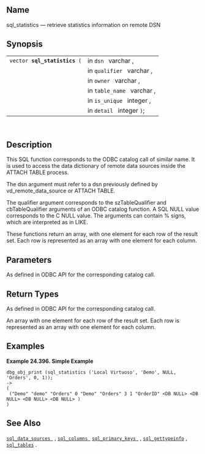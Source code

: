 <div id="fn_sql_statistics" class="refentry">

<div class="titlepage">

</div>

<div class="refnamediv">

## Name

sql_statistics — retrieve statistics information on remote DSN

</div>

<div class="refsynopsisdiv">

## Synopsis

<div id="fsyn_sql_statistics" class="funcsynopsis">

|                                   |                            |
|-----------------------------------|----------------------------|
| `vector `**`sql_statistics`**` (` | in `dsn ` varchar ,        |
|                                   | in `qualifier ` varchar ,  |
|                                   | in `owner ` varchar ,      |
|                                   | in `table_name ` varchar , |
|                                   | in `is_unique ` integer ,  |
|                                   | in `detail ` integer `)`;  |

<div class="funcprototype-spacer">

 

</div>

</div>

</div>

<div id="desc_sql_statistics" class="refsect1">

## Description

This SQL function corresponds to the ODBC catalog call of similar name.
It is used to access the data dictionary of remote data sources inside
the ATTACH TABLE process.

The dsn argument must refer to a dsn previously defined by
vd_remote_data_source or ATTACH TABLE.

The qualifier argument corresponds to the szTableQualifier and
cbTableQualifier arguments of an ODBC catalog function. A SQL NULL value
corresponds to the C NULL value. The arguments can contain % signs,
which are interpreted as in LIKE.

These functions return an array, with one element for each row of the
result set. Each row is represented as an array with one element for
each column.

</div>

<div id="params_sql_statistics" class="refsect1">

## Parameters

As defined in ODBC API for the corresponding catalog call.

</div>

<div id="ret_sql_statistics" class="refsect1">

## Return Types

As defined in ODBC API for the corresponding catalog call.

An array with one element for each row of the result set. Each row is
represented as an array with one element for each column.

</div>

<div id="examples_sql_statistics" class="refsect1">

## Examples

<div id="ex_sql_statistics" class="example">

**Example 24.396. Simple Example**

<div class="example-contents">

``` screen
dbg_obj_print (sql_statistics ('Local Virtuoso', 'Demo', NULL, 'Orders', 0, 1));
->
(
 ("Demo" "demo" "Orders" 0 "Demo" "Orders" 3 1 "OrderID" <DB NULL> <DB NULL> <DB NULL> <DB NULL> )
)
```

</div>

</div>

  

</div>

<div id="seealso_sql_statistics" class="refsect1">

## See Also

<a href="fn_sql_data_sources.html" class="link"
title="sql_data_sources"><code
class="function">sql_data_sources </code></a> ,
<a href="fn_sql_columns.html" class="link" title="sql_columns"><code
class="function">sql_columns </code></a>
<a href="fn_sql_primary_keys.html" class="link"
title="sql_primary_keys"><code
class="function">sql_primary_keys </code></a> ,
<a href="fn_sql_gettypeinfo.html" class="link"
title="sql_gettypeinfo"><code
class="function">sql_gettypeinfo</code></a> ,
<a href="fn_sql_tables.html" class="link" title="sql_tables"><code
class="function">sql_tables</code></a> .

</div>

</div>
